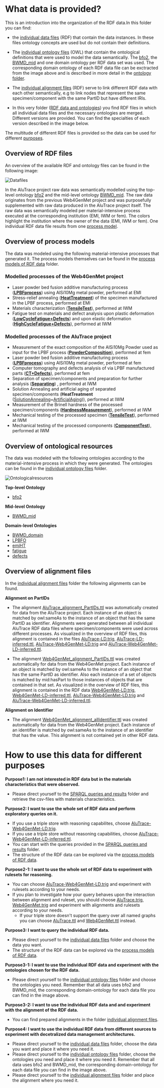 # What data is provided?
This is an introduction into the organization of the RDF data.In this folder you can find:   

- the [individual data files](https://github.com/Mat-O-Lab/AluTrace-Data-and-Documentation/tree/main/src/RDF%20data%20and%20ontologies/individual%20data%20files) (RDF) that contain the data instances. In these files ontology concepts are used but do not contain their definitions. 
- The [individual ontology files](https://github.com/Mat-O-Lab/AluTrace-Data-and-Documentation/tree/main/src/RDF%20data%20and%20ontologies/individual%20ontology%20files) (OWL) that contain the ontological definitions that were used to model the data semantically. The [bfo2](https://github.com/bfo-ontology/BFO/wiki#news-bfo-20-now-released), the [BWMD_mid](https://matportal.org/ontologies/BWMD-MID) and one domain ontology per RDF data set was used. The corresponding domain ontology of each RDF data file can be exctracted from the image above and is described in more detail in the [ontology folder](https://github.com/Mat-O-Lab/AluTrace-Data-and-Documentation/tree/main/src/RDF%20data%20and%20ontologies/individual%20ontology%20files). 
- The [individual alignment files](https://github.com/Mat-O-Lab/AluTrace-Data-and-Documentation/tree/main/src/RDF%20data%20and%20ontologies/individual%20alignment%20files) (RDF) serve to link different RDF data with each other semantically, e.g to link nodes that represent the same specimen/component with the same PartID but have different IRIs. 

- In this very folder ([RDF data and ontologies](https://github.com/Mat-O-Lab/AluTrace-Data-and-Documentation/edit/main/src/RDF%20data%20and%20ontologies)) you find RDF files in which all individual data files and the necessary ontologies are merged. Different versions are provided. You can find the specialties of each version described in the image below.

The multitude of different RDF files is provided so the data can be used for different [purposes](#How-to-use-this-data-for-different-purposes).

<!-- add link to purposes here -->
## Overview of RDF files
An overview of the available RDF and ontology files can be found in the following image:

![Datafiles](https://github.com/Mat-O-Lab/AluTrace-Data-and-Documentation/blob/main/doc/Datafiles.png?raw=true)

In the AluTrace project raw data was semantically modelled using the top-level ontology [bfo2](https://github.com/bfo-ontology/BFO/wiki#news-bfo-20-now-released) and the mid-level ontology [BWMD_mid](https://matportal.org/ontologies/BWMD-MID). The raw data originates from the previous Web4GenMet project and was purposefully supplemented with raw data produced in the AluTrace project itself. The raw data was semantically modeled per material-intensive process executed at the corresponding institution (EMI, IWM or fem). The colors highlight the institution where the owner of the data (EMI, IWM or fem). One individual RDF data file results from one [process model](https://github.com/Mat-O-Lab/AluTrace-Data-and-Documentation/tree/main/src/process%20models%20of%20RDF%20data). 

## Overview of process models  
The data was modeled using the following material-intensive processes that generated it. The process models themselves can be found in the [process models of RDF data](https://github.com/Mat-O-Lab/AluTrace-Data-and-Documentation/tree/main/src/process%20models%20of%20RDF%20data) folder. 

### Modelled processes of the Web4GenMet project
- Laser powder bed fusion additive manufacturing process ([**LPBFprocess**](https://github.com/Mat-O-Lab/AluTrace-Data-and-Documentation/blob/main/src/process%20models%20of%20RDF%20data/Web4GenMet_EMI_LPBFprocess.png)) using AlSi10Mg metal powder, performed at EMI
- Stress-relief annealing ([**HeatTreatment**](https://github.com/Mat-O-Lab/AluTrace-Data-and-Documentation/blob/main/src/process%20models%20of%20RDF%20data/Web4GenMet_EMI_HeatTreatment.png)) of the specimen manufactured in the LPBF process, performed at EMI
- Materials characterization ([**TensileTest**](https://github.com/Mat-O-Lab/AluTrace-Data-and-Documentation/blob/main/src/process%20models%20of%20RDF%20data/Web4GenMet_IWM_TensileTest.png)), performed at IWM
- Fatigue test on materials and defect analysis upon plastic deformation ([**LowCycleFatigue+Defects**](https://github.com/Mat-O-Lab/AluTrace-Data-and-Documentation/blob/main/src/process%20models%20of%20RDF%20data/Web4GenMet_IWM_LCF%2BDefects.png)) and upon elastic deformation ([**HighCycleFatigue+Defects**](https://github.com/Mat-O-Lab/AluTrace-Data-and-Documentation/blob/main/src/process%20models%20of%20RDF%20data/Web4GenMet_IWM_HCF%2BDefects.png)), performed at IWM

### Modelled processes of the AluTrace project
- Measurement of the exact composition of the AlSi10Mg Powder used as input for the LPBF process ([**PowderComposition**](https://github.com/Mat-O-Lab/AluTrace-Data-and-Documentation/blob/main/src/process%20models%20of%20RDF%20data/AluTrace_fem_PowderComposition.png)), performed at fem
- Laser powder bed fusion additive manufacturing process ([**LPBFprocess**](https://github.com/Mat-O-Lab/AluTrace-Data-and-Documentation/blob/main/src/process%20models%20of%20RDF%20data/AluTrace_fem_LPBFprocess.png)) using AlSi10Mg metal powder, performed at fem
- Computer tomography and defects analysis of via LPBF manufactured parts ([**CT+Defects**](https://github.com/Mat-O-Lab/AluTrace-Data-and-Documentation/blob/main/src/process%20models%20of%20RDF%20data/AluTrace_fem_CT%2BDefects.png)), performed at fem
- Separation of specimen/components and preparation for further analysis ([**Separating**](https://github.com/Mat-O-Lab/AluTrace-Data-and-Documentation/blob/main/src/process%20models%20of%20RDF%20data/AluTrace_IWM_Separating.png)) , performed at IWM
- Solution Annealing and artificial aging of separated specimen/components (**HeatTreatment** ([SolutionAnnealing](https://github.com/Mat-O-Lab/AluTrace-Data-and-Documentation/blob/main/src/process%20models%20of%20RDF%20data/AluTrace_IWM_HeatTreatment_SolutionAnnealing.png)+[ArtificialAging](https://github.com/Mat-O-Lab/AluTrace-Data-and-Documentation/blob/main/src/process%20models%20of%20RDF%20data/AluTrace_IWM_HeatTreatment_ArtificialAging.png))), performed at IWM
- Measurement of the Brinell hardness of the processed specimen/components ([**HardnessMeasurement**]()), performed at IWM
- Mechanical testing of the processed specimen ([**TensileTest**](https://github.com/Mat-O-Lab/AluTrace-Data-and-Documentation/blob/main/src/process%20models%20of%20RDF%20data/AluTrace_IWM_TensileTest.png)), performed at IWM
- Mechanical testing of the processed components ([**ComponentTest**](https://github.com/Mat-O-Lab/AluTrace-Data-and-Documentation/blob/main/src/process%20models%20of%20RDF%20data/AluTrace_IWM_ComponentTest.png)), performed at IWM

## Overview of ontological resources
The data was modeled with the following ontologies according to the material-intensive process in which they were generated. The ontologies can be found in the [individual ontology files](https://github.com/Mat-O-Lab/AluTrace-Data-and-Documentation/tree/main/src/RDF%20data%20and%20ontologies/individual%20ontology%20files) folder.

![Ontologicalresources](https://github.com/Mat-O-Lab/AluTrace-Data-and-Documentation/blob/main/doc/Ontologicalresources.png?raw=true)

**Top-level Ontology**  
- [bfo2](https://github.com/bfo-ontology/BFO/wiki#news-bfo-20-now-released)  
  
**Mid-level Ontology**  
- [BWMD_mid](https://matportal.org/ontologies/BWMD-MID)  
  
**Domain-level Ontologies**  
- [BWMD_domain](https://matportal.org/ontologies/BWMD-DOMAIN)
- [LPBFO](https://matportal.org/ontologies/LPBFO)
- [emiHT](https://gitlab.cc-asp.fraunhofer.de/EMI_datamanagement/LPBFO/-/raw/emiHT/EMIHT_ontology.owl) 
- [fatigue](https://raw.githubusercontent.com/Mat-O-Lab/AluTrace-Data-and-Documentation/main/src/RDF%20data%20and%20ontologies/individual%20ontology%20files/fatigue.owl)
- [defects](https://raw.githubusercontent.com/Mat-O-Lab/AluTrace-Data-and-Documentation/main/src/RDF%20data%20and%20ontologies/individual%20ontology%20files/defects.owl)

## Overview of alignment files
In the [individual alignment files](https://github.com/Mat-O-Lab/AluTrace-Data-and-Documentation/tree/main/src/RDF%20data%20and%20ontologies/individual%20alignment%20files) folder the following alignments can be found. 

**Alignment on PartIDs**
- The alignment [AluTrace_alignment_PartIDs.ttl](https://github.com/Mat-O-Lab/AluTrace-Data-and-Documentation/blob/main/src/RDF%20data%20and%20ontologies/individual%20alignment%20files/AluTrace_alignment_PartIDs.ttl) was automatically created for data from the AluTrace project. Each instance of an object is matched by owl:sameAs to the instance of an object that has the same PartID as identifier. Alignments were generated between all individual AluTrace RDF data files where specimen/components were used across different processes. As visualized in the overview of RDF files, this alignment is contained in the files [AluTrace-LD.trig](https://raw.githubusercontent.com/Mat-O-Lab/AluTrace-Data-and-Documentation/main/src/RDF%20data%20and%20ontologies/AluTrace-LD.trig), [AluTrace-LD-inferred.ttl](https://raw.githubusercontent.com/Mat-O-Lab/AluTrace-Data-and-Documentation/main/src/RDF%20data%20and%20ontologies/AluTrace-LD-inferred.ttl), [AluTrace-Web4GenMet-LD.trig](https://raw.githubusercontent.com/Mat-O-Lab/AluTrace-Data-and-Documentation/main/src/RDF%20data%20and%20ontologies/AluTrace-Web4GenMet-LD.trig) and [AluTrace-Web4GenMet-LD-inferred.ttl](https://raw.githubusercontent.com/Mat-O-Lab/AluTrace-Data-and-Documentation/main/src/RDF%20data%20and%20ontologies/AluTrace-Web4GenMet-LD-inferred.ttl).

- The alignment [Web4GenMet_alignment_PartIDs.ttl](https://raw.githubusercontent.com/Mat-O-Lab/AluTrace-Data-and-Documentation/main/src/RDF%20data%20and%20ontologies/individual%20alignment%20files/Web4GenMet_alignment_PartIDs.ttl) was created automatically for data from the Web4GenMet project. Each instance of an object is matched by owl:sameAs to the instance of an object that has the same PartID as identifier. Also each instance of a set of objects is matched by mid:hasPart to those instances of objects that are contained in that set. As visualized in the overview of RDF files, this alignment is contained in the RDF data [Web4GenMet-LD.trig](https://raw.githubusercontent.com/Mat-O-Lab/AluTrace-Data-and-Documentation/main/src/RDF%20data%20and%20ontologies/Web4GenMet-LD.trig), [Web4GenMet-LD-inferred.ttl](https://raw.githubusercontent.com/Mat-O-Lab/AluTrace-Data-and-Documentation/main/src/RDF%20data%20and%20ontologies/Web4GenMet-LD-inferred.ttl), [AluTrace-Web4GenMet-LD.trig](https://raw.githubusercontent.com/Mat-O-Lab/AluTrace-Data-and-Documentation/main/src/RDF%20data%20and%20ontologies/AluTrace-Web4GenMet-LD.trig) and [AluTrace-Web4GenMet-LD-inferred.ttl](https://raw.githubusercontent.com/Mat-O-Lab/AluTrace-Data-and-Documentation/main/src/RDF%20data%20and%20ontologies/AluTrace-Web4GenMet-LD-inferred.ttl).

**Alignment on Identifier**
- The alignment [Web4GenMet_alignment_allIdentifier.ttl](https://raw.githubusercontent.com/Mat-O-Lab/AluTrace-Data-and-Documentation/main/src/RDF%20data%20and%20ontologies/individual%20alignment%20files/Web4GenMet_alignment_allIdentifiers.ttl) was created automatically for data from the Web4GenMet project. Each instance of an identifier is matched by owl:sameAs to the instance of an identifier that has the value. This alignment is not contained yet in other RDF data.  

# How to use this data for different purposes
**Purpose1: I am not interested in RDF data but in the materials characteristics that were observed.**
  - Please direct yourself to the [SPARQL queries and results](https://github.com/Mat-O-Lab/AluTrace-Data-and-Documentation/tree/main/src/SPARQL%20queries%20and%20results) folder and retrieve the csv-files with materials characteristics.  
  
**Purpose2: I want to use the whole set of RDF data and perform exploratory queries on it.**
  - If you use a triple store with reasoning capabilites, choose [AluTrace-Web4GenMet-LD.trig](https://github.com/Mat-O-Lab/AluTrace-Data-and-Documentation/raw/main/src/RDF%20data%20and%20ontologies/AluTrace-Web4GenMet-LD.trig).
  - If you use a triple store without reasoning capabilities, choose [AluTrace-Web4GenMet-LD-inferred.ttl](https://github.com/Mat-O-Lab/AluTrace-Data-and-Documentation/raw/main/src/RDF%20data%20and%20ontologies/AluTrace-Web4GenMet-LD-inferred.ttl).
  - You can start with the queries provided in the [SPARQL queries and results](https://github.com/Mat-O-Lab/AluTrace-Data-and-Documentation/tree/main/src/SPARQL%20queries%20and%20results) folder. 
  - The structure of the RDF data can be explored via the [process models of RDF data](https://github.com/Mat-O-Lab/AluTrace-Data-and-Documentation/tree/main/src/process%20models%20of%20RDF%20data).
    
**Purpose2-1: I want to use the whole set of RDF data to experiment with rulesets for reasoning.**
  - You can choose [AluTrace-Web4GenMet-LD.trig](https://github.com/Mat-O-Lab/AluTrace-Data-and-Documentation/raw/main/src/RDF%20data%20and%20ontologies/AluTrace-Web4GenMet-LD.trig) and experiment with rulesets according to your needs. 
  - If you plan to investigate how your query behaves upon the interaction between alignment and ruleset, you should choose [AluTrace.trig](https://github.com/Mat-O-Lab/AluTrace-Data-and-Documentation/raw/main/src/RDF%20data%20and%20ontologies/AluTrace.trig), [Web4GenMet.trig](https://github.com/Mat-O-Lab/AluTrace-Data-and-Documentation/raw/main/src/RDF%20data%20and%20ontologies/Web4GenMet.trig) and experiment with alignments and rulesets according to your needs.
    - If your triple store doesn't support the query over all named graphs you can choose [AluTrace.ttl](https://github.com/Mat-O-Lab/AluTrace-Data-and-Documentation/raw/main/src/RDF%20data%20and%20ontologies/AluTrace.ttl) and [Web4GenMet.ttl](https://github.com/Mat-O-Lab/AluTrace-Data-and-Documentation/raw/main/src/RDF%20data%20and%20ontologies/Web4GenMet.ttl) instead.
  
**Purpose3: I want to query the individual RDF data.**
  - Please direct yourself to the [individual data files](https://github.com/Mat-O-Lab/AluTrace-Data-and-Documentation/tree/main/src/RDF%20data%20and%20ontologies/individual%20data%20files) folder and choose the data you want.  
  -  The structure of the RDF data can be explored via the [process models of RDF data](https://github.com/Mat-O-Lab/AluTrace-Data-and-Documentation/tree/main/src/process%20models%20of%20RDF%20data).
  
**Purpose3-1: I want to use the individual RDF data and experiment with the ontologies chosen for the RDF data.**
  - Please direct yourself to the [individual ontology files](https://github.com/Mat-O-Lab/AluTrace-Data-and-Documentation/tree/main/src/RDF%20data%20and%20ontologies/individual%20ontology%20files) folder and choose the ontologies you need. Remember that all data uses bfo2 and BWMD_mid, the corresponding domain-ontology for each data file you can find in the image above.   
    
**Purpose3-2: I want to use the individual RDF data and and experiment with the alignment of the RDF data.**
  - You can find prepared alignments in the folder [individual alignment files](https://github.com/Mat-O-Lab/AluTrace-Data-and-Documentation/tree/main/src/RDF%20data%20and%20ontologies/individual%20alignment%20files). 

**Purpose4: I want to use the individual RDF data from different sources to experiment with decetralized data management architectures.**
  - Please direct yourself to the [individual data files](https://github.com/Mat-O-Lab/AluTrace-Data-and-Documentation/tree/main/src/RDF%20data%20and%20ontologies/individual%20data%20files) folder, choose the data you want and place it where you need it.   
  - Please direct yourself to the [individual ontology files](https://github.com/Mat-O-Lab/AluTrace-Data-and-Documentation/tree/main/src/RDF%20data%20and%20ontologies/individual%20ontology%20files) folder, choose the ontologies you need and place it where you need it. Remember that all data uses bfo2 and BWMD_mid, the corresponding domain-ontology for each data file you can find in the image above.   
  - Please direct yourself to the [individual alignment files](https://github.com/Mat-O-Lab/AluTrace-Data-and-Documentation/tree/main/src/RDF%20data%20and%20ontologies/individual%20alignment%20files) folder and place the alignment where you need it. 





